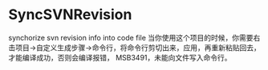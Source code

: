 # SyncSVNRevision
synchorize svn revision info into code file
当你使用这个项目的时候，你需要右击项目->自定义生成步骤->命令行，将命令行剪切出来，应用，再重新粘贴回去，才能编译成功，否则会编译报错，
MSB3491，未能向文件写入命令行。
